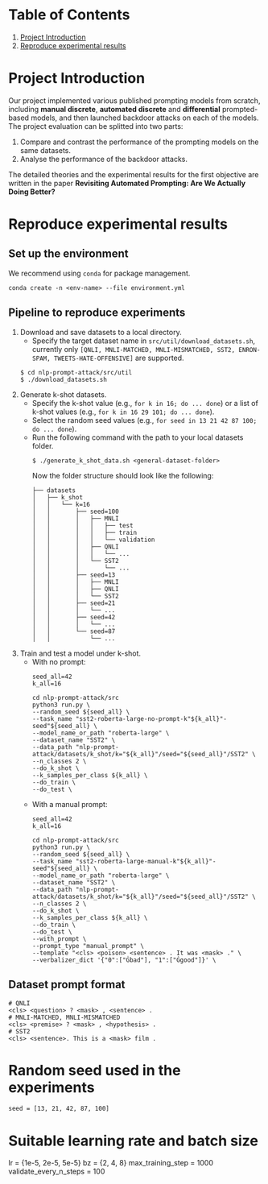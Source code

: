 # Table of Contents
1. [Project Introduction](#intro)
2. [Reproduce experimental results](#reproduce)

# Project Introduction<a name="intro"></a>
Our project implemented various published prompting models from scratch, including **manual discrete**, **automated discrete** and **differential** prompted-based models, and then launched backdoor attacks on each of the models.
The project evaluation can be splitted into two parts:
1. Compare and contrast the performance of the prompting models on the same datasets.
2. Analyse the performance of the backdoor attacks.

The detailed theories and the experimental results for the first objective are written in the paper **Revisiting Automated Prompting: Are We Actually Doing Better?**

# Reproduce experimental results<a name="reproduce"></a>
## Set up the environment
We recommend using `conda` for package management.
```
conda create -n <env-name> --file environment.yml
```

## Pipeline to reproduce experiments
1. Download and save datasets to a local directory.
    - Specify the target dataset name in `src/util/download_datasets.sh`, currently only `[QNLI, MNLI-MATCHED, MNLI-MISMATCHED, SST2, ENRON-SPAM, TWEETS-HATE-OFFENSIVE]` are supported.
    ```
    $ cd nlp-prompt-attack/src/util
    $ ./download_datasets.sh
    ```
2. Generate k-shot datasets.
    - Specify the k-shot value (e.g., `for k in 16; do ... done`) or a list of k-shot values (e.g., `for k in 16 29 101; do ... done`).
    - Select the random seed values (e.g., `for seed in 13 21 42 87 100; do ... done`).
    - Run the following command with the path to your local datasets folder.
        ```
        $ ./generate_k_shot_data.sh <general-dataset-folder>
        ```
        Now the folder structure should look like the following:
        ```
        ├── datasets
        │   ├── k_shot
        │   │   └── k=16
        │   │       ├── seed=100
        │   │       │   ├── MNLI
        │   │       │   │   ├── test
        │   │       │   │   ├── train
        │   │       │   │   └── validation
        │   │       │   ├── QNLI
        │   │       │   │   └── ...
        │   │       │   └── SST2
        │   │       │       └── ...
        │   │       ├── seed=13
        │   │       │   ├── MNLI
        │   │       │   ├── QNLI
        │   │       │   └── SST2
        │   │       ├── seed=21
        │   │       │   └── ...
        │   │       ├── seed=42
        │   │       │   └── ...
        │   │       └── seed=87
        │   │           └── ...
        ```
3. Train and test a model under k-shot.
    - With no prompt:
        ```
        seed_all=42
        k_all=16

        cd nlp-prompt-attack/src
        python3 run.py \
        --random_seed ${seed_all} \
        --task_name "sst2-roberta-large-no-prompt-k"${k_all}"-seed"${seed_all} \
        --model_name_or_path "roberta-large" \
        --dataset_name "SST2" \
        --data_path "nlp-prompt-attack/datasets/k_shot/k="${k_all}"/seed="${seed_all}"/SST2" \
        --n_classes 2 \
        --do_k_shot \
        --k_samples_per_class ${k_all} \
        --do_train \
        --do_test \
        ```
    - With a manual prompt:
        ```
        seed_all=42
        k_all=16

        cd nlp-prompt-attack/src
        python3 run.py \
        --random_seed ${seed_all} \
        --task_name "sst2-roberta-large-manual-k"${k_all}"-seed"${seed_all} \
        --model_name_or_path "roberta-large" \
        --dataset_name "SST2" \
        --data_path "nlp-prompt-attack/datasets/k_shot/k="${k_all}"/seed="${seed_all}"/SST2" \
        --n_classes 2 \
        --do_k_shot \
        --k_samples_per_class ${k_all} \
        --do_train \
        --do_test \
        --with_prompt \
        --prompt_type "manual_prompt" \
        --template "<cls> <poison> <sentence> . It was <mask> ." \
        --verbalizer_dict '{"0":["Ġbad"], "1":["Ġgood"]}' \
        ```

## Dataset prompt format
```
# QNLI
<cls> <question> ? <mask> , <sentence> .
# MNLI-MATCHED, MNLI-MISMATCHED
<cls> <premise> ? <mask> , <hypothesis> .
# SST2
<cls> <sentence>. This is a <mask> film .
```

# Random seed used in the experiments
`seed = [13, 21, 42, 87, 100]`

# Suitable learning rate and batch size
lr = {1e-5, 2e-5, 5e-5}
bz = {2, 4, 8}
max_training_step = 1000
validate_every_n_steps = 100
